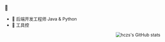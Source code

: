 ###  :tada:
- :bookmark: 后端开发工程师 Java & Python
- :hammer: 工具控

<img align="right" alt="hczs's GitHub stats" src="https://github-readme-stats.vercel.app/api?username=hczs&show_icons=true"> </img>
